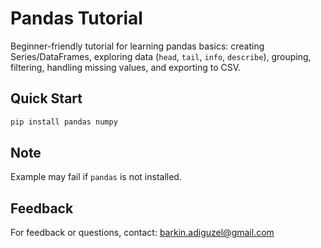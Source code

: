 # Pandas Tutorial

Beginner-friendly tutorial for learning pandas basics: creating Series/DataFrames, exploring data (`head`, `tail`, `info`, `describe`), grouping, filtering, handling missing values, and exporting to CSV.

## Quick Start

```bash
pip install pandas numpy
```

## Note

Example may fail if `pandas` is not installed.

## Feedback

For feedback or questions, contact: [barkin.adiguzel@gmail.com](mailto:barkin.adiguzel@gmail.com)
